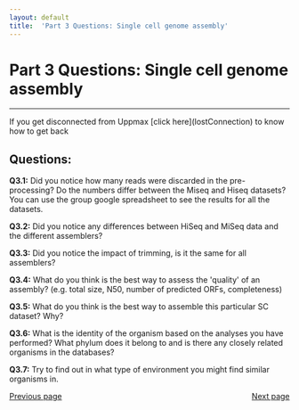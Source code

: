 ```yaml
---
layout: default
title:  'Part 3 Questions: Single cell genome assembly'
---
```


# Part 3 Questions: Single cell genome assembly
---

<p class="bg-warning">If you get disconnected from Uppmax [click here](lostConnection) to know how to get back </p>

## Questions:

**Q3.1:** Did you notice how many reads were discarded in the pre-processing? Do the numbers differ between the Miseq and Hiseq datasets? You can use the group google spreadsheet to see the results for all the datasets.  

**Q3.2:** Did you notice any differences between HiSeq and MiSeq data and the different assemblers?  

**Q3.3:** Did you notice the impact of trimming, is it the same for all assemblers?  

**Q3.4:** What do you think is the best way to assess the 'quality' of an assembly? (e.g. total size, N50, number of predicted ORFs, completeness)  

**Q3.5:** What do you think is the best way to assemble this particular SC dataset? Why?  

**Q3.6:** What is the identity of the organism based on the analyses you have performed? What phylum does it belong to and is there any closely related organisms in the databases?  

**Q3.7:** Try to find out in what type of environment you might find similar organisms in.

<div>
 <span style="float:left"><a class="btn btn-primary" href="scg_part3_7"> Previous page</a></span>
 <span style="float:right"><a class="btn btn-primary" href="scg_part4"> Next page</a></span>
</div>